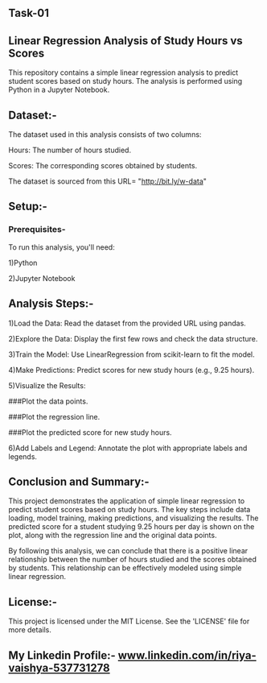 ## Task-01

## Linear Regression Analysis of Study Hours vs Scores

This repository contains a simple linear regression analysis to predict student scores based on study hours. The analysis is performed using Python in a Jupyter Notebook.

## Dataset:-

The dataset used in this analysis consists of two columns:

Hours: The number of hours studied.

Scores: The corresponding scores obtained by students.

The dataset is sourced from this URL= "http://bit.ly/w-data"

## Setup:-

### Prerequisites-

To run this analysis, you'll need:

1)Python 

2)Jupyter Notebook 

## Analysis Steps:-

1)Load the Data: Read the dataset from the provided URL using pandas.

2)Explore the Data: Display the first few rows and check the data structure.

3)Train the Model: Use LinearRegression from scikit-learn to fit the model.

4)Make Predictions: Predict scores for new study hours (e.g., 9.25 hours).

5)Visualize the Results:

###Plot the data points.

###Plot the regression line.

###Plot the predicted score for new study hours.

6)Add Labels and Legend: Annotate the plot with appropriate labels and legends.

## Conclusion and Summary:-
This project demonstrates the application of simple linear regression to predict student scores based on study hours. The key steps include data loading, model training, making predictions, and visualizing the results. The predicted score for a student studying 9.25 hours per day is shown on the plot, along with the regression line and the original data points.

By following this analysis, we can conclude that there is a positive linear relationship between the number of hours studied and the scores obtained by students. This relationship can be effectively modeled using simple linear regression.

## License:-

This project is licensed under the MIT License. See the 'LICENSE' file for more details.

## My Linkedin Profile:- www.linkedin.com/in/riya-vaishya-537731278
